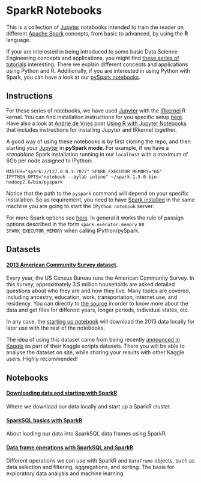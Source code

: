 # SparkR Notebooks  

This is a collection of [Jupyter](https://jupyter.org/) 
notebooks intended to train the reader on different [Apache Spark](http://spark.apache.org/) concepts, from 
basic to advanced, by using the **R** language.  

If your are interested in being introduced to some basic Data Science Engineering concepts and applications, you might find [these series of tutorials](https://github.com/jadianes/data-science-your-way) interesting. There we explain different concepts and applications 
using Python and R. Additionally, if you are interested in using Python with Spark, you can have a look at our [pySpark notebooks]().    

## Instructions  

For these series of notebooks, we have used [Jupyter](https://jupyter.org/) with the [IRkernel](http://irkernel.github.io/) R kernel. You can find installation instructions for you specific setup [here](http://irkernel.github.io/installation/). Have also a look at [Andrie de Vries](https://twitter.com/RevoAndrie) post [Using R with Jupyter Notebooks](http://blog.revolutionanalytics.com/2015/09/using-r-with-jupyter-notebooks.html) that includes instructions for installing Jupyter and IRkernel together.   

A good way of using these notebooks is by first cloning the repo, and then 
starting your [Jupyter](https://jupyter.org/) in **pySpark mode**. For example, 
if we have a *standalone* Spark installation running in our `localhost` with a 
maximum of 6Gb per node assigned to IPython:  

    MASTER="spark://127.0.0.1:7077" SPARK_EXECUTOR_MEMORY="6G" IPYTHON_OPTS="notebook --pylab inline" ~/spark-1.5.0-bin-hadoop2.6/bin/pyspark

Notice that the path to the `pyspark` command will depend on your specific 
installation. So as requirement, you need to have
[Spark installed](https://spark.apache.org/docs/latest/index.html) in 
the same machine you are going to start the `IPython notebook` server.     

For more Spark options see [here](https://spark.apache.org/docs/latest/spark-standalone.html). In general it works the rule of passign options 
described in the form `spark.executor.memory` as `SPARK_EXECUTOR_MEMORY` when
calling IPython/pySpark.   


## Datasets  

#### [2013 American Community Survey dataset](http://www.census.gov/programs-surveys/acs/data/summary-file.html).  

Every year, the US Census Bureau runs the American Community Survey. In this survey, approximately 3.5 million 
households are asked detailed questions about who they are and how they live. Many topics are covered, including 
ancestry, education, work, transportation, internet use, and residency. You can directly to 
[the source](http://www.census.gov/programs-surveys/acs/data/summary-file.html) 
in order to know more about the data and get files for different years, longer periods, individual states, etc. 

In any case, the [starting up notebook](https://github.com/jadianes/spark-r-notebooks/blob/master/notebooks/nb0-starting-up/nb0-starting-up.ipynb) 
will download the 2013 data locally for later use with the rest of the notebooks. 

The idea of using this dataset came from being recently [announced in Kaggle](https://www.kaggle.com/c/2013-american-community-survey)
 as part of their Kaggle scripts datasets. There you will be able to analyse the dataset on site, while sharing your results with other Kaggle
users. Highly recommended!  

## Notebooks  

#### [Downloading data and starting with SparkR](https://github.com/jadianes/spark-r-notebooks/blob/master/notebooks/nb0-starting-up/nb0-starting-up.ipynb)  

Where we download our data locally and start up a SparkR cluster.  

#### [SparkSQL basics with SparkR](https://github.com/jadianes/spark-r-notebooks/blob/master/notebooks/nb1-spark-sql-basics/nb1-spark-sql-basics.ipynb)  

About loading our data into SparkSQL data frames using SparkR.  

#### [Data frame operations with SparkSQL and SparkR](https://github.com/jadianes/spark-r-notebooks/blob/master/notebooks/nb2-spark-sql-operations/nb2-spark-sql-operations.ipynb)  

Different operations we can use with SparkR and `DataFrame` objects, such as data selection and filtering, aggregations, and sorting. The basis for exploratory data analysis and machine learning.  

